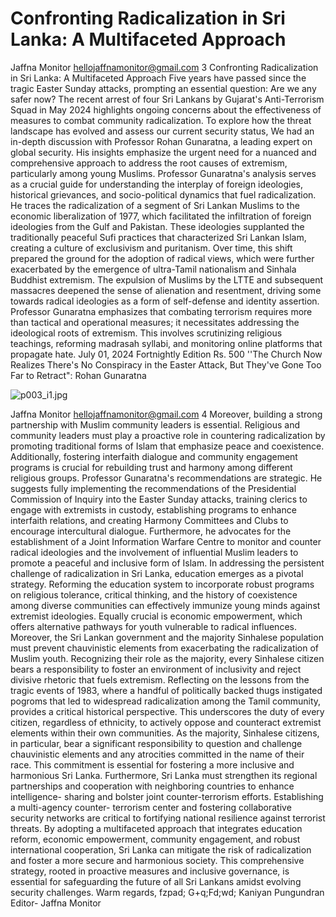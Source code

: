 # Confronting Radicalization in Sri Lanka: A Multifaceted Approach

Jaffna Monitor
hellojaffnamonitor@gmail.com
3
Confronting Radicalization in Sri Lanka: 
A Multifaceted Approach
Five years have passed since the tragic Easter Sunday 
attacks, prompting an essential question: Are we any safer 
now? The recent arrest of four Sri Lankans by Gujarat's 
Anti-Terrorism Squad in May 2024 highlights ongoing 
concerns about the effectiveness of measures to combat 
community radicalization. To explore how the threat 
landscape has evolved and assess our current security 
status, We had an in-depth discussion with Professor 
Rohan Gunaratna, a leading expert on global security. 
His insights emphasize the urgent need for a nuanced and 
comprehensive approach to address the root causes of 
extremism, particularly among young Muslims.
Professor Gunaratna's analysis serves as a crucial guide 
for understanding the interplay of foreign ideologies, 
historical grievances, and socio-political dynamics that fuel 
radicalization. He traces the radicalization of a segment 
of Sri Lankan Muslims to the economic liberalization of 
1977, which facilitated the infiltration of foreign ideologies 
from the Gulf and Pakistan. These ideologies supplanted 
the traditionally peaceful Sufi practices that characterized 
Sri Lankan Islam, creating a culture of exclusivism and 
puritanism. Over time, this shift prepared the ground 
for the adoption of radical views, which were further 
exacerbated by the emergence of ultra-Tamil nationalism 
and Sinhala Buddhist extremism. The expulsion of 
Muslims by the LTTE and subsequent massacres deepened 
the sense of alienation and resentment, driving some 
towards radical ideologies as a form of self-defense and 
identity assertion.
Professor Gunaratna emphasizes that combating terrorism 
requires more than tactical and operational measures; it 
necessitates addressing the ideological roots of extremism. 
This involves scrutinizing religious teachings, reforming 
madrasah syllabi, and monitoring online platforms that 
propagate hate.
July 01, 2024
Fortnightly Edition
Rs. 500
''The Church Now Realizes There's No 
Conspiracy in the Easter Attack, But They've 
Gone Too Far to Retract": Rohan Gunaratna

![p003_i1.jpg](images_out/003_confronting_radicalization_in_sri_lanka_a_multifac/p003_i1.jpg)

Jaffna Monitor
hellojaffnamonitor@gmail.com
4
Moreover, building a strong partnership 
with Muslim community leaders is essential. 
Religious and community leaders must play 
a proactive role in countering radicalization 
by promoting traditional forms of Islam 
that emphasize peace and coexistence. 
Additionally, fostering interfaith dialogue and 
community engagement programs is crucial 
for rebuilding trust and harmony among 
different religious groups.
Professor Gunaratna's recommendations are 
strategic. He suggests fully implementing 
the recommendations of the Presidential 
Commission of Inquiry into the Easter 
Sunday attacks, training clerics to engage 
with extremists in custody, establishing 
programs to enhance interfaith relations, and 
creating Harmony Committees and Clubs to 
encourage intercultural dialogue. Furthermore, 
he advocates for the establishment of a Joint 
Information Warfare Centre to monitor and 
counter radical ideologies and the involvement 
of influential Muslim leaders to promote a 
peaceful and inclusive form of Islam.
In addressing the persistent challenge of 
radicalization in Sri Lanka, education emerges 
as a pivotal strategy. Reforming the education 
system to incorporate robust programs on 
religious tolerance, critical thinking, and 
the history of coexistence among diverse 
communities can effectively immunize 
young minds against extremist ideologies. 
Equally crucial is economic empowerment, 
which offers alternative pathways for youth 
vulnerable to radical influences.
Moreover, the Sri Lankan government and the 
majority Sinhalese population must prevent 
chauvinistic elements from exacerbating the 
radicalization of Muslim youth. Recognizing 
their role as the majority, every Sinhalese 
citizen bears a responsibility to foster an 
environment of inclusivity and reject divisive 
rhetoric that fuels extremism.
Reflecting on the lessons from the tragic 
events of 1983, where a handful of politically 
backed thugs instigated pogroms that led to 
widespread radicalization among the Tamil 
community, provides a critical historical 
perspective. This underscores the duty of 
every citizen, regardless of ethnicity, to 
actively oppose and counteract extremist 
elements within their own communities. As 
the majority, Sinhalese citizens, in particular, 
bear a significant responsibility to question 
and challenge chauvinistic elements and any 
atrocities committed in the name of their race. 
This commitment is essential for fostering a 
more inclusive and harmonious Sri Lanka.
Furthermore, Sri Lanka must strengthen its 
regional partnerships and cooperation with 
neighboring countries to enhance intelligence-
sharing and bolster joint counter-terrorism 
efforts. Establishing a multi-agency counter-
terrorism center and fostering collaborative 
security networks are critical to fortifying 
national resilience against terrorist threats.
By adopting a multifaceted approach that 
integrates education reform, economic 
empowerment, community engagement, and 
robust international cooperation, Sri Lanka can 
mitigate the risk of radicalization and foster 
a more secure and harmonious society. This 
comprehensive strategy, rooted in proactive 
measures and inclusive governance, is 
essential for safeguarding the future of all Sri 
Lankans amidst evolving security challenges.
Warm regards,
fzpad; G+q;Fd;wd;
Kaniyan Pungundran
Editor- Jaffna Monitor

